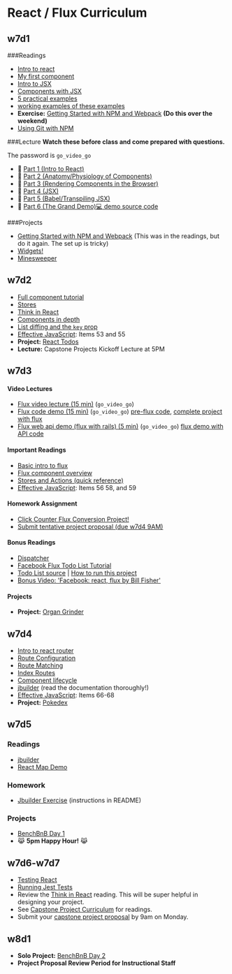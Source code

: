# React / Flux Curriculum

## w7d1

###Readings
* [Intro to react][react-intro]
* [My first component][first-component]
* [Intro to JSX][react-jsx]
* [Components with JSX][jsx-components]
* [5 practical examples][react-examples]
* [working examples of these examples][examples]
* **Exercise:** [Getting Started with NPM and Webpack][npm-exercise] **(Do this over the weekend)**
* [Using Git with NPM][npm-git]

###Lecture
**Watch these before class and come prepared with questions.**

The password is `go_video_go`
* :movie_camera: [Part 1 (Intro to React)][lec-w7d1-01]
* :movie_camera: [Part 2 (Anatomy/Physiology of Components)][lec-w7d1-02]
* :movie_camera: [Part 3 (Rendering Components in the Browser)][lec-w7d1-03]
* :movie_camera: [Part 4 (JSX)][lec-w7d1-04]
* :movie_camera: [Part 5 (Babel/Transpiling JSX)][lec-w7d1-05]
* :movie_camera: [Part 6 (The Grand Demo)][lec-w7d1-06][:computer: demo source code][watch-demo]

###Projects
* [Getting Started with NPM and Webpack][npm-exercise] (This was in the readings, but do it again. The set up is tricky)
* [Widgets!][react-widgets]
* [Minesweeper][react-minesweeper]

[react-intro]: /w7d1/intro.md
[first-component]: /w7d1/my_first_component.md
[react-jsx]: /w7d1/jsx.md
[jsx-components]: /w7d1/components_with_jsx.md
[react-examples]: http://tutorialzine.com/2014/07/5-practical-examples-for-learning-facebooks-react-framework/
[npm-exercise]: /w7d1/npm_reading.md
[npm-git]: /w7d1/git_and_npm.md
[lec-w7d1-01]: https://vimeo.com/album/3686654/video/147897911
[lec-w7d1-02]: https://vimeo.com/album/3686654/video/147899305
[lec-w7d1-03]: https://vimeo.com/album/3686654/video/147900089
[lec-w7d1-04]: https://vimeo.com/album/3686654/video/147900661
[lec-w7d1-05]: https://vimeo.com/album/3686654/video/147900472
[lec-w7d1-06]: https://vimeo.com/album/3686654/video/147900885
[react-widgets]: /projects/w7d1_react_widgets.md
[react-minesweeper]: /projects/w7d1_minesweeper.md
[examples]: /w7d1/five_examples
[watch-demo]: https://github.com/appacademy/lecture-notes/tree/master/src/react_flux/intro_react/watch_webpack_demo

## w7d2

* [Full component tutorial][react-tutorial]
* [Stores][store-reading]
* [Think in React][think-in-react]
* [Components in depth][components-in-depth]
* [List diffing and the `key` prop][keys-reading]
* [Effective JavaScript][effective-js]: Items 53 and 55
* **Project:** [React Todos][react-todo]
* **Lecture:** Capstone Projects Kickoff Lecture at 5PM

[react-tutorial]: https://zapier.com/engineering/react-js-tutorial-guide-gotchas/
[think-in-react]: http://facebook.github.io/react/docs/thinking-in-react.html
[components-in-depth]: /w7d2/components_in_depth.md
[react-on-rails]: /w7d2/react_on_rails.md
[keys-reading]: https://facebook.github.io/react/docs/reconciliation.html#list-wise-diff
[react-todo]: /projects/w7d2_todo_app.md
[separate-js-from-html]: /w7d1/separate_javascript_from_html.md
[store-reading]: /w7d2/stores.md

## w7d3

#### Video Lectures
* [Flux video lecture (15 min)][flux-lecture] (`go_video_go`)
* [Flux code demo (15 min)][flux-demo-screencast] (`go_video_go`)
  [pre-flux code][flux-demo-pre-flux], [complete project with flux][flux-demo-post-flux]
* [Flux web api demo (flux with rails) (5 min)][flux-api-screencast] (`go_video_go`)
  [flux demo with API code][flux-demo-with-api]

#### Important Readings
* [Basic intro to flux][flux-intro]
* [Flux component overview][flux-component-overview]
* [Stores and Actions (quick reference)][stores-and-actions]
* [Effective JavaScript][effective-js]: Items 56 58, and 59

#### Homework Assignment
* [Click Counter Flux Conversion Project!][click-counter-flux]
* [Submit tentative project proposal (due w7d4 9AM)][tentative-proposal]

#### Bonus Readings
* [Dispatcher][flux-dispatcher]
* [Facebook Flux Todo List Tutorial][flux-todo-tutorial]
* [Todo List source][flux-todo-source] | [How to run this project][how-to-run]
* [Bonus Video: 'Facebook: react, flux by Bill Fisher'][flux-video]

#### Projects
* **Project:** [Organ Grinder][organ-grinder]

[flux-api-screencast]: https://vimeo.com/163488310
[flux-demo-pre-flux]: https://github.com/appacademy/lecture-notes/tree/master/src/react_flux/flux/recipes_pre_flux
[flux-demo-post-flux]: https://github.com/appacademy/lecture-notes/tree/master/src/react_flux/flux/recipes_flux
[flux-demo-with-api]: https://github.com/appacademy/lecture-notes/tree/master/src/react_flux/flux/recipes_flux_api
[flux-lecture]: https://vimeo.com/163485520
[flux-demo-screencast]: https://vimeo.com/163486476
[click-counter-flux]: /w7d3/flux_homework.md
[tentative-proposal]: ./w7d3/tentative-project-proposal.md
[flux-intro]: /w7d3/intro_to_flux.md
[flux-video]: https://www.youtube.com/watch?v=Bic_sFiaNDI
[flux-todo-tutorial]: ./w7d3/todo_list_tutorial.md
[flux-todo-source]: https://github.com/facebook/flux/tree/master/examples/flux-todomvc/
[how-to-run]: /w7d3/how_to_run.md
[flux-component-overview]: /w7d3/component_overview.md
[flux-dispatcher]: https://facebook.github.io/flux/docs/dispatcher.html#content
[organ-grinder]: /projects/w7d3_organ.md
[stores-and-actions]: /w7d3/stores_and_actions.md

## w7d4

* [Intro to react router][react-router-intro]
* [Route Configuration][route-configuration]
* [Route Matching][route-matching]
* [Index Routes][index-routes]
* [Component lifecycle][component-lifecycle]
* [jbuilder][jbuilder-link] (read the documentation thoroughly!)
* [Effective JavaScript][effective-js]: Items 66-68
* **Project:** [Pokedex][pokedex]


[react-router-intro]: https://github.com/rackt/react-router/blob/master/docs/Introduction.md
[route-configuration]: https://github.com/rackt/react-router/blob/master/docs/guides/RouteConfiguration.md
[route-matching]: https://github.com/rackt/react-router/blob/master/docs/guides/RouteMatching.md
[index-routes]: https://github.com/rackt/react-router/blob/master/docs/guides/IndexRoutes.md
[component-lifecycle]: https://github.com/rackt/react-router/blob/master/docs/guides/ComponentLifecycle.md
[jbuilder-link]: https://github.com/rails/jbuilder
[pokedex]: /projects/w7d4_pokedex.md

## w7d5

### Readings
* [jbuilder][jbuilder-link]
* [React Map Demo][react_map_demo]

### Homework
* [Jbuilder Exercise][jbuilder-demo] (instructions in README)

### Projects
* [BenchBnB Day 1][bench-bnb]
* :joy_cat: **5pm Happy Hour!** :joy_cat:

[bench-bnb]: /projects/w7d5_bench_bnb.md
[react_map_demo]: /w7d5/react_map_demo.html
[jbuilder-link]: https://github.com/rails/jbuilder
[jbuilder-demo]: https://github.com/appacademy/jbuilder_demo

## w7d6-w7d7

* [Testing React][jest-basics]
* [Running Jest Tests][jest-config]
* Review the [Think in React][think-in-react] reading. This will be super helpful in designing your project.
* See [Capstone Project Curriculum][capstone-project-curriculum] for readings.
* Submit your [capstone project proposal][capstone-project-proposal] by 9am on Monday.

[capstone-project-curriculum]: https://github.com/appacademy/capstone-project-curriculum
[capstone-project-proposal]: https://github.com/appacademy/capstone-project-curriculum/blob/master/capstone-projects/capstone-project-proposal.md
[jest-basics]: /w7d5/jest_basics.md
[jest-config]: /w7d5/jest_config.md

## w8d1

* **Solo Project:** [BenchBnB Day 2][bench-bnb2]
* **Project Proposal Review Period for Instructional Staff**

[bench-bnb2]: /projects/w8d1_bench_bnb_day_2.md


[effective-js]: http://effectivejs.com/
